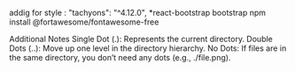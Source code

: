 addig for style :
"tachyons": "^4.12.0",
\*react-bootstrap bootstrap
npm install @fortawesome/fontawesome-free

<!-- basic structre component:
function App() {
  return (
    <div className="App">
      <Navbar/>

    </div>
  );
}

export default App; -->

Additional Notes
Single Dot (.): Represents the current directory.
Double Dots (..): Move up one level in the directory hierarchy.
No Dots: If files are in the same directory, you don’t need any dots (e.g., ./file.png).
